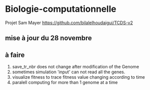 # Biologie-computationnelle
Projet Sam Mayer
https://github.com/bilalelhoudaigui/TCDS-v2
## mise à jour du 28 novembre 
## à faire 
1. save_tr_nbr does not change after modification of the Genome
1. sometimes simulation 'input' can not read all the genes.
1. visualize fitness to trace fitness value changing according to time
1. paralell computing for more than 1 genome at a time

